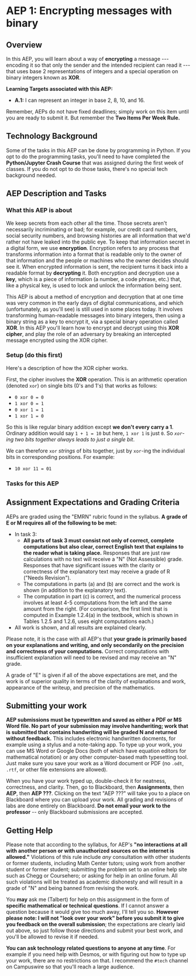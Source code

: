 # AEP 1: Encrypting messages with binary 

## Overview 

In this AEP, you will learn about a way of **encrypting** a message --- encoding it so that only the sender and the intended recipient can read it --- that uses base 2 representations of integers and a special operation on binary integers known as **XOR**. 

**Learning Targets associated with this AEP:**

+ **A.1:** I can represent an integer in base 2, 8, 10, and 16.

Remember, AEPs do not have fixed deadlines; simply work on this item until you are ready to submit it. But remember the **Two Items Per Week Rule.** 

## Technology Background

Some of the tasks in this AEP can be done by programming in Python. If you opt to do the programming tasks, you'll need to have completed the **Python/Jupyter Crash Course** that was assigned during the first week of classes. If you do not opt to do those tasks, there's no special tech background needed. 

## AEP Description and Tasks 

### What this AEP is about

We keep secrets from each other all the time. Those secrets aren't necessarily incriminating or bad; for example, our credit card numbers, social security numbers, and browsing histories are all information that we'd rather not have leaked into the public eye. To keep that information secret in a digital form, we use **encryption**. Encryption refers to any process that transforms information into a format that is readable only to the owner of that information and the people or machines who the owner decides should see it. When encrypted information is sent, the recipient turns it back into a readable format by **decrypting** it. Both encryption and decryption use a **key**, which is a piece of information (a number, a code phrase, etc.) that, like a physical key, is used to lock and unlock the information being sent. 

This AEP is about a method of encryption and decryption that at one time was very common in the early days of digital communications, and which (unfortunately, as you'll see) is still used in some places today. It involves transforming human-readable messages into binary integers, then using a binary string as a key to encrypt it, via a special binary operation called **XOR**. In this AEP you'll learn how to encrypt and decrypt using this **XOR cipher**, and play the role of an adversary by breaking an intercepted message encrypted using the XOR cipher. 

### Setup (do this first) 

Here's a description of how the XOR cipher works. 

First, the cipher involves the **XOR** operation. This is an arithmetic operation (denoted `xor`) on single bits (0's and 1's) that works as follows:

- `0 xor 0 = 0`
- `1 xor 0 = 1`
- `0 xor 1 = 1`
- `1 xor 1 = 0`

So this is like regular binary addition except **we don't every carry a 1**. Ordinary addition would say `1 + 1 = 10` but here, `1 xor 1` is just `0`. So *`xor`-ing two bits together always leads to just a single bit*. 

We can therefore `xor` *strings* of bits together, just by `xor`-ing the individual bits in corresponding positions. For example: 

- `10 xor 11 = 01` 

### Tasks for this AEP





## Assignment Expectations and Grading Criteria 

AEPs are graded using the "EMRN" rubric found in the syllabus. **A grade of E or M requires all of the following to be met:**


- In task 3:
	- **All parts of task 3 must consist not only of correct, complete computations but also clear, correct English text that explains to the reader what is taking place.** Responses that are just raw calculations with no text will receive a "N" (Not Assessible) grade. Responses that have significant issues with the clarity or correctness of the explanatory text may receive a grade of R ("Needs Revision").
	- The computations in parts (a) and (b) are correct and the work is shown (in addition to the explanatory text).
	- The computation in part (c) is correct, and the numerical process involves at least 4-5 computations from the left and the same amount from the right. (For comparison, the first limit that is computed in Example 1.2.4(a) in the textbook, which is shown in Tables 1.2.5 and 1.2.6, uses eight computations each.)
- All work is shown, and all results are explained clearly. 

Please note, it is the case with all AEP's that **your grade is primarily based on your explanations and writing, and only secondarily on the precision and correctness of your computations.** Correct computations with insufficient explanation will need to be revised and may receive an "N" grade. 

A grade of "E" is given if all of the above expectations are met, and the work is of superior quality in terms of the clarity of explanations and work, appearance of the writeup, and precision of the mathematics. 


## Submitting your work 

**AEP submissions must be typewritten and saved as either a PDF or MS Word file. No part of your submission may involve handwriting; work that is submitted that contains handwriting will be graded N and returned without feedback.** This includes electronic handwritten docments, for example using a stylus and a note-taking app. To type up your work, you can use MS Word or Google Docs (both of which have equation editors for mathematical notation) or any other computer-based math typesetting tool. Just make sure you save your work as a Word document or PDF (no `.odt`, `.rtf`, or other file extensions are allowed).

When you have your work typed up, double-check it for neatness, correctness, and clarity. Then, go to Blackboard, then **Assignments**, then **AEP**, then **AEP ???**. Clicking on the text "AEP ???" will take you to a place on Blackboard where you can upload your work. All grading and revisions of labs are done entirely on Blackboard. **Do not email your work to the professor** -- only Blackboard submissions are accepted.

## Getting Help

Please note that according to the syllabus, for AEP's **"no interactions at all with another person or with unauthorized sources on the internet is allowed."** Violations of this rule include *any* consultation with other students or former students, including Math Center tutors; using work from another student or former student; submitting the problem set to an online help site such as Chegg or Coursehero; or asking for help in an online forum. All such violations will be treated as academic dishonesty and will result in a grade of "N" and being banned from revising the work. 

You **may** ask me (Talbert) for help on this assignment in the form of **specific mathematical or technical questions**. If I cannot answer a question because it would give too much away, I'll tell you so. **However please note: I will not "look over your work" before you submit it to give you feedback on the overall submission**; the expectations are clearly laid out above, so just follow those directions and submit your best work, and you'll be allowed to revise it if needed. 
 
**You can ask technology related questions to anyone at any time**. For example if you need help with Desmos, or with figuring out how to type up your work, there are no restrictions on that. I recommend the `#tech` channel on Campuswire so that you'll reach a large audience. 
<!--stackedit_data:
eyJoaXN0b3J5IjpbMTY1NzgwMDU3XX0=
-->